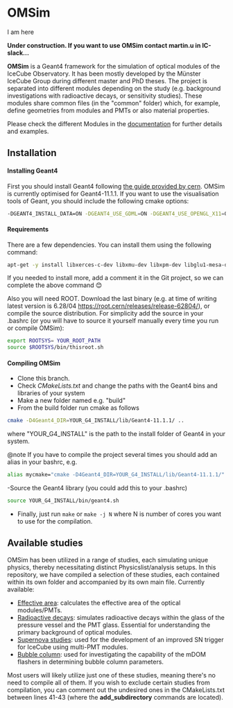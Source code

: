 #  OMSim

I am here

**Under construction. If you want to use OMSim contact martin.u in IC-slack...**

**OMSim** is a Geant4 framework for the simulation of optical modules of the IceCube Observatory. It has been mostly developed by the Münster IceCube Group during different master and PhD theses. The project is separated into different modules depending on the study (e.g. background investigations with radioactive decays, or sensitivity studies). These modules share common files (in the "common" folder) which, for example, define geometries from modules and PMTs or also material properties.

Please check the different Modules in the [documentation](https://icecube.github.io/OMSim/) for further details and examples. 

## Installation

#### Installing Geant4

First you should install Geant4 following [the guide provided by cern](https://geant4-userdoc.web.cern.ch/UsersGuides/InstallationGuide/html/installguide.html). OMSim is currently optimised for Geant4-11.1.1. If you want to use the visualisation tools of Geant, you should include the following cmake options: 

```bash
-DGEANT4_INSTALL_DATA=ON -DGEANT4_USE_GDML=ON -DGEANT4_USE_OPENGL_X11=ON -DGEANT4_USE_QT=ON -DGEANT4_USE_RAYTRACER_X11=ON -DGEANT4_USE_XM=ON
``` 
#### Requirements
There are a few dependencies. You can install them using the following command:

```bash
apt-get -y install libxerces-c-dev libxmu-dev libxpm-dev libglu1-mesa-dev qtbase5-dev libmotif-dev libargtable2-0 libboost-all-dev libqt53dextras5 libspdlog-dev libfmt-dev
``` 
If you needed to install more, add a comment it in the Git project, so we can complete the above command 😊

Also you will need ROOT. Download the last binary (e.g. at time of writing latest version is 6.28/04 https://root.cern/releases/release-62804/), or compile the source distribution. For simplicity add the source in your .bashrc (or you will have to source it yourself manually every time you run or compile OMSim):
```bash
export ROOTSYS= YOUR_ROOT_PATH
source $ROOTSYS/bin/thisroot.sh
``` 

#### Compiling OMSim
- Clone this branch.
- Check _CMakeLists.txt_ and change the paths with the Geant4 bins and libraries of your system
- Make a new folder named e.g. "build" 
- From the build folder run cmake as follows
```bash
cmake -D4Geant4_DIR=YOUR_G4_INSTALL/lib/Geant4-11.1.1/ ..
``` 
where "YOUR_G4_INSTALL" is the path to the install folder of Geant4 in your system.

@note If you have to compile the project several times you should add an alias in your bashrc, e.g. 
```bash
alias mycmake="cmake -D4Geant4_DIR=YOUR_G4_INSTALL/lib/Geant4-11.1.1/"
``` 

-Source the Geant4 library (you could add this to your .bashrc)
```bash
source YOUR_G4_INSTALL/bin/geant4.sh
``` 
- Finally, just run ```make``` or ```make -j N``` where N is number of cores you want to use for the compilation.

## Available studies

OMSim has been utilized in a range of studies, each simulating unique physics, thereby necessitating distinct Physicslist/analysis setups. In this repository, we have compiled a selection of these studies, each contained within its own folder and accompanied by its own main file. Currently available:

- [Effective area](https://icecube.github.io/OMSim/group___effective_area.html): calculates the effective area of the optical modules/PMTs.
- [Radioactive decays](https://icecube.github.io/OMSim/group__radioactive.html): simulates radioactive decays within the glass of the pressure vessel and the PMT glass. Essential for understanding the primary background of optical modules.
- [Supernova studies](https://icecube.github.io/OMSim/group__sngroup.html): used for the development of an improved SN trigger for IceCube using multi-PMT modules.
- [Bubble column](https://icecube.github.io/OMSim/group__bubble.html): used for investigating the capability of the mDOM flashers in determining bubble column parameters.

Most users will likely utilize just one of these studies, meaning there's no need to compile all of them. If you wish to exclude certain studies from compilation, you can comment out the undesired ones in the CMakeLists.txt between lines 41-43 (where the **add_subdirectory** commands are located).